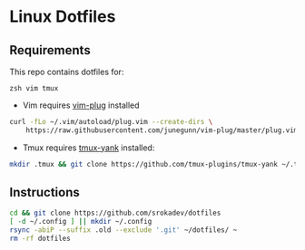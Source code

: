 # Linux Dotfiles

## Requirements
This repo contains dotfiles for:
```
zsh vim tmux
```

- Vim requires [vim-plug](https://github.com/junegunn/vim-plug) installed
```bash
curl -fLo ~/.vim/autoload/plug.vim --create-dirs \
    https://raw.githubusercontent.com/junegunn/vim-plug/master/plug.vim
```

- Tmux requires [tmux-yank](https://github.com/tmux-plugins/tmux-yank) installed:
```bash
mkdir .tmux && git clone https://github.com/tmux-plugins/tmux-yank ~/.tmux/yank
```


## Instructions
```bash
cd && git clone https://github.com/srokadev/dotfiles
[ -d ~/.config ] || mkdir ~/.config
rsync -abiP --suffix .old --exclude '.git' ~/dotfiles/ ~
rm -rf dotfiles
```
